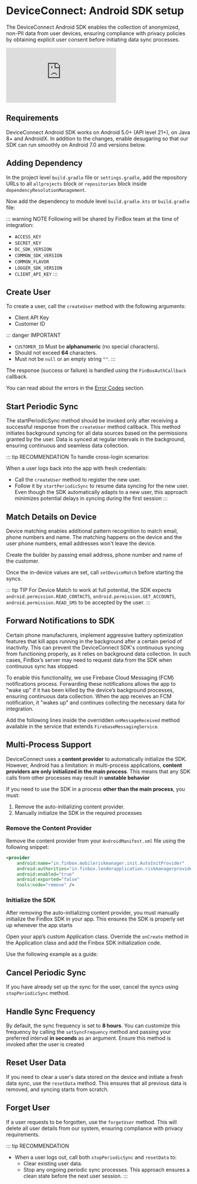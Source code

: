 # DeviceConnect: Android SDK setup
The DeviceConnect Android SDK enables the collection of anonymized, non-PII data from user devices, ensuring compliance with privacy policies by obtaining explicit user consent before initiating data sync processes.

<div class="embed-container">
<iframe src="https://www.youtube.com/embed/SfzGylmUVpY" title="Device Connect Data Sync" frameborder="0" allow="accelerometer; autoplay; encrypted-media; gyroscope; picture-in-picture" allowfullscreen></iframe>
</div>

## Requirements

DeviceConnect Android SDK works on Android 5.0+ (API level 21+), on Java 8+ and AndroidX. In addition to the changes, enable desugaring so that our SDK can run smoothly on Android 7.0 and versions below.





<CodeSwitcher :languages="{kotlin:'Kotlin',groovy:'Groovy'}">
<template v-slot:kotlin>

```kotlin
android {
    ...
    defaultConfig {
        ...
        // Minimum 5.0+ devices
        minSdk 21
        ...
    }
    ...
    compileOptions {
        // Flag to enable support for the new language APIs
        coreLibraryDesugaringEnabled = true
        // Sets Java compatibility to Java 8
        sourceCompatibility = JavaVersion.VERSION_1_8
        targetCompatibility = JavaVersion.VERSION_1_8
    }
    // For Kotlin projects
    kotlinOptions {
        jvmTarget = "1.8"
    }
}

dependencies {
    coreLibraryDesugaring("com.android.tools:desugar_jdk_libs:1.1.5")
}
```

</template>
<template v-slot:groovy>

```groovy
android {
    ...
    defaultConfig {
        ...
        // Minimum 5.0+ devices
        minSdkVersion 21
        ...
    }
    ...
    compileOptions {
        // Flag to enable support for the new language APIs
        coreLibraryDesugaringEnabled true
        // Sets Java compatibility to Java 8
        sourceCompatibility JavaVersion.VERSION_1_8
        targetCompatibility JavaVersion.VERSION_1_8
    }
    // For Kotlin projects
    kotlinOptions {
        jvmTarget = "1.8"
    }
}

dependencies {
    coreLibraryDesugaring 'com.android.tools:desugar_jdk_libs:1.1.5'
}
```

</template>
</CodeSwitcher>

## Adding Dependency
In the project level `build.gradle` file or `settings.gradle`, add the repository URLs to all `allprojects` block or `repositories` block inside `dependencyResolutionManagement`.

<CodeSwitcher :languages="{kotlin:'Kotlin',groovy:'Groovy'}">
<template v-slot:kotlin>

```kotlin
maven {
    setUrl("s3://risk-manager-android-sdk/artifacts")
    credentials(AwsCredentials::class) {
        accessKey = <ACCESS_KEY>
        secretKey = <SECRET_KEY>
    }
    content {
        includeGroup("in.finbox")
    }
}
```

</template>
<template v-slot:groovy>

```groovy
maven {
    url "s3://risk-manager-android-sdk/artifacts"
    credentials(AwsCredentials) {
        accessKey = <ACCESS_KEY>
        secretKey = <SECRET_KEY>
    }
    content {
        includeGroup("in.finbox")
    }
}
```

</template>
</CodeSwitcher>

Now add the dependency to module level `build.gradle.kts` or `build.gradle` file:

<CodeSwitcher :languages="{kotlin:'Kotlin',groovy:'Groovy'}">
<template v-slot:kotlin>

```kotlin
implementation("in.finbox:mobileriskmanager:<DC_SDK_VERSION>:parent-release@aar") {
    isTransitive = true
}
implementation("in.finbox:common:<COMMON_SDK_VERSION>:<COMMON_FLAVOR>-release@aar") {
    isTransitive = true
}
implementation("in.finbox:logger:<LOGGER_SDK_VERSION>:parent-release@aar") {
    isTransitive = true
}
```

</template>
<template v-slot:groovy>

```groovy
implementation('in.finbox:mobileriskmanager:<DC_SDK_VERSION>:parent-release@aar') {
    transitive = true
}
implementation ('in.finbox:common:<COMMON_SDK_VERSION>:<COMMON_FLAVOR>-release@aar') {
    transitive = true
}
implementation ('in.finbox:logger:<LOGGER_SDK_VERSION>:parent-release@aar') {
    transitive = true
}
```

</template>
</CodeSwitcher>

::: warning NOTE
Following will be shared by FinBox team at the time of integration:
- `ACCESS_KEY`
- `SECRET_KEY`
- `DC_SDK_VERSION`
- `COMMON_SDK_VERSION`
- `COMMON_FLAVOR`
- `LOGGER_SDK_VERSION`
- `CLIENT_API_KEY`
:::


## Create User

To create a user, call the `createUser` method with the following arguments:

- Client API Key
- Customer ID

::: danger IMPORTANT
- `CUSTOMER_ID` Must be **alphanumeric** (no special characters).
- Should not exceed **64** characters.
- Must not be `null` or an empty string `""`.
:::

The response (success or failure) is handled using the `FinBoxAuthCallback` callback.

<CodeSwitcher :languages="{kotlin:'Kotlin',java:'Java'}">
<template v-slot:kotlin>

```kotlin
FinBox.createUser("CLIENT_API_KEY", "CUSTOMER_ID",
    object : FinBox.FinBoxAuthCallback {
        override fun onSuccess(accessToken: String) {
            // Authentication is success
        }
        
        override fun onError(@FinBoxErrorCode errorCode: Int) {
            // Authentication failed
        }
    })
```

</template>
<template v-slot:java>

```java
FinBox.createUser("CLIENT_API_KEY", "CUSTOMER_ID",
    new FinBox.FinBoxAuthCallback() {
        @Override
        public void onSuccess(@NonNull String accessToken) {
            // Authentication is success
        }

        @Override
        public void onError(@FinBoxErrorCode int error) {
            // Authentication failed
        }
    });
```

</template>
</CodeSwitcher>

You can read about the errors in the [Error Codes](/device-connect/error-codes.html) section.

## Start Periodic Sync

The startPeriodicSync method should be invoked only after receiving a successful response from the `createUser` method callback. This method initiates background syncing for all data sources based on the permissions granted by the user. Data is synced at regular intervals in the background, ensuring continuous and seamless data collection.


<CodeSwitcher :languages="{kotlin:'Kotlin',java:'Java'}">
<template v-slot:kotlin>

```kotlin
val finbox = FinBox()
finbox.startPeriodicSync()
```

</template>

<template v-slot:java>

```java
FinBox finbox = new FinBox();
finbox.startPeriodicSync();
```

</template>
</CodeSwitcher>

::: tip RECOMMENDATION
To handle cross-login scenarios:

When a user logs back into the app with fresh credentials:
- Call the `createUser` method to register the new user.
- Follow it by `startPeriodicSync` to resume data syncing for the new user.
Even though the SDK automatically adapts to a new user, this approach minimizes potential delays in syncing during the first session
:::

## Match Details on Device

Device matching enables additional pattern recognition to match email, phone numbers and name. The matching happens on the device and the user phone numbers, email addresses won't leave the device.

Create the builder by passing email address, phone number and name of the customer.

<CodeSwitcher :languages="{kotlin:'Kotlin',java:'Java'}">
<template v-slot:kotlin>

```kotlin
val deviceMatch = DeviceMatch.Builder().apply {
    setEmail("useremail@gmail.com")
    setName("Full Name")
    setPhone("9999999999")
}.build()
```

</template>

<template v-slot:java>

```java
final DeviceMatch.Builder builder = new DeviceMatch.Builder();
builder.setEmail("useremail@gmail.com");
builder.setName("Full Name");
builder.setPhone("9999999999");
final DeviceMatch deviceMatch = builder.build();
```

</template>
</CodeSwitcher>


Once the in-device values are set, call `setDeviceMatch` before starting the syncs.

<CodeSwitcher :languages="{kotlin:'Kotlin',java:'Java'}">
<template v-slot:kotlin>

```kotlin
finbox.setDeviceMatch(deviceMatch)
```

</template>

<template v-slot:java>

```java
finbox.setDeviceMatch(deviceMatch);
```

</template>
</CodeSwitcher>

::: tip TIP
For Device Match to work at full potential, the SDK expects `android.permission.READ_CONTACTS`, `android.permission.GET_ACCOUNTS`, `android.permission.READ_SMS` to be accepted by the user.
:::

## Forward Notifications to SDK

Certain phone manufacturers, implement aggressive battery optimization features that kill apps running in the background after a certain period of inactivity. This can prevent the DeviceConnect SDK's continuous syncing from functioning properly, as it relies on background data collection. In such cases, FinBox’s server may need to request data from the SDK when continuous sync has stopped.

To enable this functionality, we use Firebase Cloud Messaging (FCM) notifications process. Forwarding these notifications allows the app to "wake up" if it has been killed by the device’s background processes, ensuring continuous data collection. When the app receives an FCM notification, it "wakes up" and continues collecting the necessary data for integration.


Add the following lines inside the overridden `onMessageReceived` method available in the service that extends `FirebaseMessagingService`.

<CodeSwitcher :languages="{kotlin:'Kotlin',java:'Java'}">
<template v-slot:kotlin>

```kotlin
if (MessagingService.forwardToFinBoxSDK(remoteMessage.data)) {
    val firebaseMessagingService = MessagingService(this)
    firebaseMessagingService.onMessageReceived(remoteMessage.data)
} else {
    // Rest of your FCM logic
}
```

</template>
<template v-slot:java>

```java
if(MessagingService.forwardToFinBoxSDK(remoteMessage.getData())) {
    final MessagingService firebaseMessagingService = new MessagingService(this);
    firebaseMessagingService.onMessageReceived(remoteMessage.getData());
} else {
    // Rest of your FCM logic
}
```

</template>
</CodeSwitcher>

## Multi-Process Support

DeviceConnect uses a **content provider** to automatically initialize the SDK. However, Android has a limitation: in multi-process applications, **content providers are only initialized in the main process**. This means that any SDK calls from other processes may result in **unstable behavior**

If you need to use the SDK in a process **other than the main process**, you must:
1. Remove the auto-initializing content provider.
2. Manually initialize the SDK in the required processes


### Remove the Content Provider

Remove the content provider from your `AndroidManifest.xml` file using the following snippet:
```xml
<provider
    android:name="in.finbox.mobileriskmanager.init.AutoInitProvider"
    android:authorities="in.finbox.lenderapplication.riskmanagerprovider"
    android:enabled="true"
    android:exported="false"
    tools:node="remove" />
```
### Initialize the SDK

After removing the auto-initializing content provider, you must manually initialize the FinBox SDK in your app. This ensures the SDK is properly set up whenever the app starts

Open your app’s custom Application class. Override the `onCreate` method in the Application class and add the Finbox SDK initialization code.

Use the following example as a guide:

<CodeSwitcher :languages="{kotlin:'Kotlin',java:'Java'}">
<template v-slot:kotlin>

```kotlin
FinBox.initLibrary(this)
```

</template>
<template v-slot:java>

```java
FinBox.initLibrary(this);
```

</template>
</CodeSwitcher>

## Cancel Periodic Sync

If you have already set up the sync for the user, cancel the syncs using `stopPeriodicSync` method.

<CodeSwitcher :languages="{kotlin:'Kotlin',java:'Java'}">
<template v-slot:kotlin>

```kotlin
finbox.stopPeriodicSync()
```

</template>
<template v-slot:java>

```java
finbox.stopPeriodicSync();
```

</template>
</CodeSwitcher>

## Handle Sync Frequency

By default, the sync frequency is set to **8 hours**. You can customize this frequency by calling the `setSyncFrequency` method and passing your preferred interval **in seconds** as an argument. Ensure this method is invoked after the user is created


<CodeSwitcher :languages="{kotlin:'Kotlin',java:'Java'}">
<template v-slot:kotlin>

```kotlin
finbox.setSyncFrequency(12 * 60 * 60)
```

</template>
<template v-slot:java>

```java
finbox.setSyncFrequency();
```

</template>
</CodeSwitcher>


## Reset User Data

If you need to clear a user's data stored on the device and initiate a fresh data sync, use the `resetData` method. This ensures that all previous data is removed, and syncing starts from scratch.


<CodeSwitcher :languages="{kotlin:'Kotlin',java:'Java'}">
<template v-slot:kotlin>

```kotlin
FinBox.resetData()
```

</template>
<template v-slot:java>

```java
FinBox.resetData();
```

</template>
</CodeSwitcher>


## Forget User

If a user requests to be forgotten, use the `forgetUser` method. This will delete all user details from our system, ensuring compliance with privacy requirements.

<CodeSwitcher :languages="{kotlin:'Kotlin',java:'Java'}">
<template v-slot:kotlin>

```kotlin
FinBox.forgetUser()
```

</template>
<template v-slot:java>

```java
FinBox.forgetUser();
```

</template>
</CodeSwitcher>


::: tip RECOMMENDATION
-  When a user logs out, call both `stopPeriodicSync` and `resetData`  to:
    * Clear existing user data.
    * Stop any ongoing periodic sync processes.
   This approach ensures a clean state before the next user session.
:::
